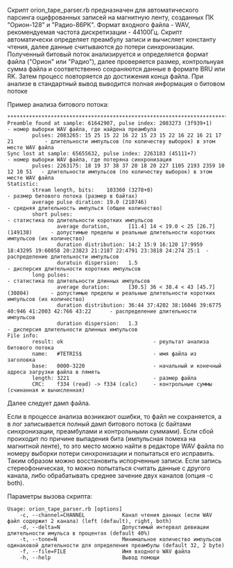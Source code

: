 Скрипт orion_tape_parser.rb предназначен для автоматического парсинга оцифрованных записей на магнитную ленту, созданных ПК "Орион-128" и "Радио-86РК". Формат входного файла - WAV, рекомендуемая частота дискретизации - 44100Гц. Скрипт автоматически определяет преамбулу записи и вычисляет константу чтения, далее данные считываются до потери синхронизации. Полученный битовый поток анализируется и определяется формат файла ("Орион" или "Радио"), далее проверяется размер, контрольнуая сумма файла и соответственно сохраняются данные в формате BRU или RK. Затем процесс повторяется до достижения конца файла. При анализе в стандартный вывод выводится полная информация о битовом потоке


Пример анализа битового потока:
```
********************************************************************************
Preamble found at sample: 61642907, pulse index: 2083273 (3f939+1)                - номер выборки WAV файла, где найдена преамбула
        pulses: 2083265: 15 25 15 22 16 22 15 23 15 22 16 22 16 21 17 21          - длительности импульсов (по количеству выборок) в этом месте WAV файла
Sync lost at sample: 65655632, pulse index: 2263183 (45111+7)                     - номер выборки WAV файла, где потеряна синхронизация
        pulses: 2263175: 18 19 37 38 37 20 18 20 227 1105 2193 2359 10 12 10 51   - длительности импульсов (по количеству выборок) в этом месте WAV файла
Statistic:
        stream length, bits:    103360 (3278+0)                                   - размер битового потока (размер в байтах)
        average pulse diration: 19.0 (210746)                                     - средняя длительность импулься (общее количество)
        short pulses:                                                             - статистика по длительности коротких импульсов
                average duration,      [11.4] 14 < 19.0 < 25 [26.7] (149138)      - допустимые пределы и реальные длительности коротких импульсов (их количество) 
                duration distribution: 14:2 15:9 16:120 17:9959 18:43295 19:60858 20:23823 21:2187 22:4791 23:3818 24:274 25:1  - распределение длительности импульсов
                duratuin dispersion:   1.5                                        - дисперсия длительности коротких импульсов
        long pulses:                                                              - статистика по длительности длинных импульсов
                average duration:      [30.5] 36 < 38.4 < 43 [45.7] (30804)       - допустимые пределы и реальные длительности коротких импульсов (их количество)
                duration distribution: 36:44 37:4202 38:16046 39:6775 40:946 41:2003 42:766 43:22      - распределение длительности импульсов
                duration dispersion:   1.3                                        - дисперсия длительности длинных импульсов
File info:
        result: ok                             - реультат анализа битового потока
        name:   #TETRIS$                       - имя файла из заголовка
        base:   0000-3220                      - начальный и конечный адреса загрузки файла в пямять
        length: 3221                           - размер файла
        CRC:    f334 (read) -> f334 (calc)     - контрольные суммы (счинанная и вычисленная)
```
Далее следует дамп файла. 

Если в процессе анализа возникают ошибки, то файл не сохраняется, а в лог записывается полный дамп битового потока (с байтами синхронизации, преамбулами и контрольными суммами). Если сбой проиходит по причине выпадения бита (импульсная помеха на магнитной ленте), то это место можно найти в редакторе WAV файла по номеру выборки потери синхронизации и попытаться его исправить. Таким образом можно восстановить испорченные записи. Если запись стереофоническая, то можно попытаться считать данные с другого канала, либо обрабатывать среднее зачение двух каналов (опция -c both).

Параметры вызова скрипта:
```
Usage: orion_tape_parser.rb [options]
    -c, --channel=CHANNEL            Канал чтения данных (если WAV файл содержит 2 канала) (left (default), right, both)
    -d, --delta=N                    Допустимый интервал девиации длительности имульса в процентах (default 40%)
    -t, --tone=N                     Минимальное количество импульсов одинаковой длительности для определения преамбулы (default 32, 2 byte)
    -f, --file=FILE                  Имя входного WAV файла
    -h, --help                       Вывод помощи
```
